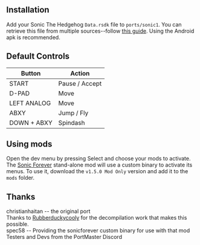 ## Installation
Add your Sonic The Hedgehog `Data.rsdk` file to `ports/sonic1`. You can retrieve this file from multiple sources--follow [this guide](https://github.com/RSDKModding/RSDKv4-Decompilation?tab=readme-ov-file#support-the-official-release-of-sonic-1--2). Using the Android apk is recommended.

## Default Controls
| Button | Action |
|--|--|
|START|Pause / Accept|
|D-PAD|Move|
|LEFT ANALOG|Move|
|ABXY|Jump / Fly|
|DOWN + ABXY|Spindash|

## Using mods
Open the dev menu by pressing Select and choose your mods to activate. The [Sonic Forever](https://teamforeveronline.wixsite.com/home/sonic-1-forever) stand-alone mod will use a custom binary to activate its menus. To use it, download the `v1.5.0 Mod Only` version and add it to the `mods` folder.

## Thanks
christianhaitan -- the original port  
Thanks to [Rubberduckycooly](https://github.com/Rubberduckycooly/Sonic-1-2-2013-Decompilation) for the decompilation work that makes this possible.  
spec58 -- Providing the sonicforever custom binary for use with that mod  
Testers and Devs from the PortMaster Discord  




